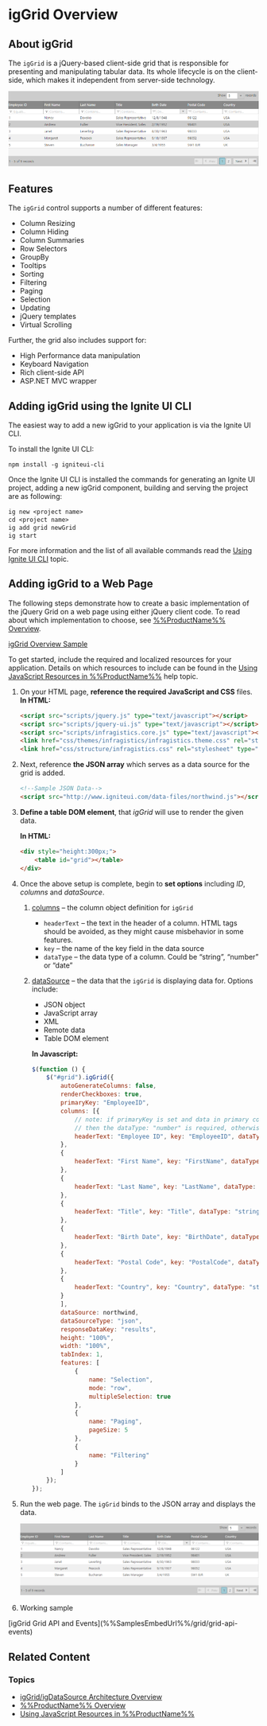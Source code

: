﻿<!--
|metadata|
{
    "fileName": "iggrid-overview",
    "controlName": "igGrid",
    "tags": ["Getting Started","Grids"]
}
|metadata|
-->

# igGrid Overview

## About igGrid

The `igGrid` is a jQuery-based client-side grid that is responsible for presenting and manipulating tabular data. Its whole lifecycle is on the client-side, which makes it independent from server-side technology.

![](images/igGrid_Overview_01.png)

## Features

The `igGrid` control supports a number of different features:

-   Column Resizing
-   Column Hiding
-   Column Summaries
-   Row Selectors
-   GroupBy
-   Tooltips
-   Sorting
-   Filtering
-   Paging
-   Selection
-   Updating
-   jQuery templates
-   Virtual Scrolling

Further, the grid also includes support for:

-   High Performance data manipulation
-   Keyboard Navigation
-   Rich client-side API
-   ASP.NET MVC wrapper

## Adding igGrid using the Ignite UI CLI
The easiest way to add a new igGrid to your application is via the Ignite UI CLI. 

To install the Ignite UI CLI:
```
npm install -g igniteui-cli
```
Once the Ignite UI CLI is installed the commands for generating an Ignite UI project, adding a new igGrid component, building and serving the project are as following:
```
ig new <project name>
cd <project name>
ig add grid newGrid
ig start
```
For more information and the list of all available commands read the [Using Ignite UI CLI](Using-Ignite-UI-CLI.html) topic.

## Adding igGrid to a Web Page

The following steps demonstrate how to create a basic implementation of the jQuery Grid on a web page using either jQuery client code. To read about which implementation to choose, see [%%ProductName%% Overview](NetAdvantage-for-jQuery-Overview.html).

[igGrid Overview Sample](%%SamplesUrl%%/grid/overview)

To get started, include the required and localized resources for your application. Details on which resources to include can be found in the [Using JavaScript Resources in %%ProductName%%](Deployment-Guide-JavaScript-Resources.html) help topic.

1.  On your HTML page, **reference the required JavaScript and CSS** files. **In HTML:**

    ```html
    <script src="scripts/jquery.js" type="text/javascript"></script>
    <script src="scripts/jquery-ui.js" type="text/javascript"></script>
    <script src="scripts/infragistics.core.js" type="text/javascript"></script><script src="scripts/infragistics.lob.js" type="text/javascript"></script>
    <link href="css/themes/infragistics/infragistics.theme.css" rel="stylesheet" type="text/css" />
    <link href="css/structure/infragistics.css" rel="stylesheet" type="text/css" />
    ```

2. Next, reference **the JSON array** which serves as a data source for the grid is added.
    ```html
    <!--Sample JSON Data-->
    <script src="http://www.igniteui.com/data-files/northwind.js"></script>
    ```

3. **Define a table DOM element**, that *igGrid* will use to render the given data.

    **In HTML:**

    ```html
    <div style="height:300px;">
        <table id="grid"></table>
    </div>
    ```

4. Once the above setup is complete, begin to **set options** including *ID*, *columns* and *dataSource*.

    1.  [columns](%%jQueryApiUrl%%/ui.iggrid#options:columns) – the column object definition for `igGrid`
        -   `headerText` – the text in the header of a column. HTML tags should be avoided, as they might cause misbehavior in some features.
        -   `key` – the name of the key field in the data source
        -   `dataType` – the data type of a column. Could be “string”, “number” or “date”

    2.  [dataSource](%%jQueryApiUrl%%/ui.iggrid#options:dataSource) – the data that the `igGrid` is displaying data for. Options include:
	    -   JSON object
	    -   JavaScript array
	    -   XML
	    -   Remote data
	    -   Table DOM element

	    **In Javascript:**

	    ```js
	    $(function () {
            $("#grid").igGrid({
                autoGenerateColumns: false,
                renderCheckboxes: true,
                primaryKey: "EmployeeID",
                columns: [{
                    // note: if primaryKey is set and data in primary column contains numbers,
                    // then the dataType: "number" is required, otherwise, dataSource may misbehave
                    headerText: "Employee ID", key: "EmployeeID", dataType: "number"
                },
                {
                    headerText: "First Name", key: "FirstName", dataType: "string"
                },
                {
                    headerText: "Last Name", key: "LastName", dataType: "string"
                },
                {
                    headerText: "Title", key: "Title", dataType: "string"
                },
                {
                    headerText: "Birth Date", key: "BirthDate", dataType: "date"
                },
                {
                    headerText: "Postal Code", key: "PostalCode", dataType: "string"
                },
                {
                    headerText: "Country", key: "Country", dataType: "string"
                }
                ],
                dataSource: northwind,
                dataSourceType: "json",
                responseDataKey: "results",
                height: "100%",
                width: "100%",
                tabIndex: 1,
                features: [
                    {
                        name: "Selection",
                        mode: "row",
                        multipleSelection: true
                    },
                    {
                        name: "Paging",
                        pageSize: 5
                    },
                    {
                        name: "Filtering"
                    }
                ]
            });
        });
	    ```

5.  Run the web page. The `igGrid` binds to the JSON array and displays the data.

     ![](images/igGrid_Overview_02.png)

6. Working sample

<div class="embed-sample">
    [igGrid Grid API and Events](%%SamplesEmbedUrl%%/grid/grid-api-events)
</div>

## Related Content

### Topics

-   [igGrid/igDataSource Architecture Overview](igGrid-igDataSource-Architecture-Overview.html)
-   [%%ProductName%% Overview](NetAdvantage-for-jQuery-Overview.html) 
-   [Using JavaScript Resources in %%ProductName%%](Deployment-Guide-JavaScript-Resources.html)